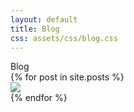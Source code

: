 ```yaml
---
layout: default
title: Blog
css: assets/css/blog.css
---
```


<div class="content">
	<div class="heading">Blog</div>

<div class="posts">
	{% for post in site.posts %}
		<div class="post">
			<a href="{{ post.url }}">
			<img class='thumbnail' src="{{post.thumbnail}}"/>
			</a>
			<!-- <h2><a href="{{ post.url }}">{{ post.long_title }}</a></h2> -->
		</div>
	{% endfor %}
</div>

<!--
	<div class="posts">
	{% for post in site.posts %}
		<div class="post">
			<img class='thumbnail' src="{{post.thumbnail}}"/>
		<h2><a href="{{ post.url }}">{{ post.long_title }}</a></h2>
		</div>
	{% endfor %}
	</div>
-->
</div>